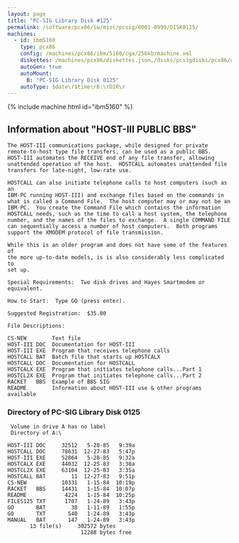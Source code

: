 ```yaml
---
layout: page
title: "PC-SIG Library Disk #125"
permalink: /software/pcx86/sw/misc/pcsig/0001-0999/DISK0125/
machines:
  - id: ibm5160
    type: pcx86
    config: /machines/pcx86/ibm/5160/cga/256kb/machine.xml
    diskettes: /machines/pcx86/diskettes.json,/disks/pcsigdisks/pcx86/diskettes.json
    autoGen: true
    autoMount:
      B: "PC-SIG Library Disk 0125"
    autoType: $date\r$time\rB:\rDIR\r
---
```


{% include machine.html id="ibm5160" %}

## Information about "HOST-III PUBLIC BBS"

    The HOST-III communications package, while designed for private
    remote-to-host type file transfers, can be used as a public BBS.
    HOST-III automates the RECEIVE end of any file transfer, allowing
    unattended operation of the host.  HOSTCALL automates unattended file
    transfers for late-night, low-rate use.
    
    HOSTCALL can also initiate telephone calls to host computers (such as an
    IBM-PC running HOST-III) and exchange files based on the commands in
    what is called a Command File.  The host computer may or may not be an
    IBM-PC.  You create the Command File which contains the information
    HOSTCALL needs, such as the time to call a host system, the telephone
    number, and the names of the files to exchange.  A single COMMAND FILE
    can sequentially access a number of host computers.  Both programs
    support the XMODEM protocol of file transmission.
    
    While this is an older program and does not have some of the features of
    the more up-to-date models, is is also considerably less complicated to
    set up.
    
    Special Requirements:  Two disk drives and Hayes Smartmodem or
    equivalent.
    
    How to Start:  Type GO (press enter).
    
    Suggested Registration:  $35.00
    
    File Descriptions:
    
    CS-NEW        Text file
    HOST-III DOC  Documentation for HOST-III
    HOST-III EXE  Program that receives telephone calls
    HOSTCALL BAT  Batch file that starts up HOSTCALX
    HOSTCALL DOC  Documentation for HOSTCALL
    HOSTCALX EXE  Program that initiates telephone calls...Part 1
    HOSTCL2X EXE  Program that initiates telephone calls...Part 2
    RACKET   BBS  Example of BBS SIG
    README        Information about HOST-III use & other programs available

### Directory of PC-SIG Library Disk 0125

     Volume in drive A has no label
     Directory of A:\

    HOST-III DOC     32512   5-28-85   9:39a
    HOSTCALL DOC     78631  12-27-83   5:47p
    HOST-III EXE     52864   5-28-85   9:32a
    HOSTCALX EXE     44032  12-25-83   3:30a
    HOSTCL2X EXE     63104  12-25-83   3:35a
    HOSTCALL BAT        11  12-27-83   9:51p
    CS-NEW           10331   1-15-84  10:19p
    RACKET   BBS     14431   1-15-84  10:07p
    README            4224   1-15-84  10:25p
    FILES125 TXT      1707   1-24-89   3:43p
    GO       BAT        38   1-11-89   1:55p
    GO       TXT       540   1-24-89   3:43p
    MANUAL   BAT       147   1-24-89   3:43p
           13 file(s)     302572 bytes
                           12288 bytes free
